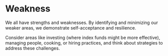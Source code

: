 # Weakness
We all have strengths and weaknesses. By identifying and
minimizing our weaker areas, we demonstrate self-acceptance
and resilience.

Consider areas like investing (where index funds might be more
effective), managing people, cooking, or hiring practices, and
think about strategies to address these challenges.